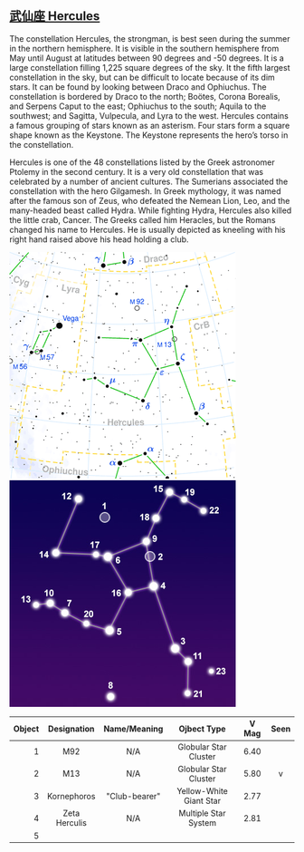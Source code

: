 ## [武仙座 Hercules](http://www.seasky.org/constellations/constellation-hercules.html)

The constellation Hercules, the strongman, is best seen during the summer in the northern hemisphere. It is visible in the southern hemisphere from May until August at latitudes between 90 degrees and -50 degrees. It is a large constellation filling 1,225 square degrees of the sky. It the fifth largest constellation in the sky, but can be difficult to locate because of its dim stars. It can be found by looking between Draco and Ophiuchus. The constellation is bordered by Draco to the north; Boötes, Corona Borealis, and Serpens Caput to the east; Ophiuchus to the south; Aquila to the southwest; and Sagitta, Vulpecula, and Lyra to the west. Hercules contains a famous grouping of stars known as an asterism. Four stars form a square shape known as the Keystone. The Keystone represents the hero’s torso in the constellation.

Hercules is one of the 48 constellations listed by the Greek astronomer Ptolemy in the second century. It is a very old constellation that was celebrated by a number of ancient cultures. The Sumerians associated the constellation with the hero Gilgamesh. In Greek mythology, it was named after the famous son of Zeus, who defeated the Nemean Lion, Leo, and the many-headed beast called Hydra. While fighting Hydra, Hercules also killed the little crab, Cancer. The Greeks called him Heracles, but the Romans changed his name to Hercules. He is usually depicted as kneeling with his right hand raised above his head holding a club.

![alt text](./img/her/her.01.png "her")
![alt text](./img/her/her.02.jpg "her")

|Object|Designation|Name/Meaning|Ojbect Type|V Mag|Seen
---:|:---:|:---:|:---:|:---:|:---:
1|M92|N/A|Globular Star Cluster|6.40|
2|M13|N/A|Globular Star Cluster|5.80|v
3|Kornephoros|"Club-bearer"|Yellow-White Giant Star|2.77|
4|Zeta Herculis|N/A|Multiple Star System|2.81|
5|